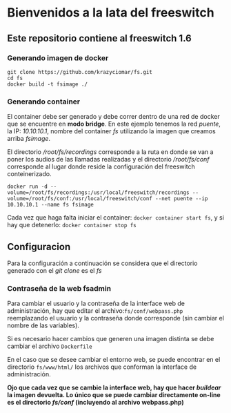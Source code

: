 # Bienvenidos a la lata del freeswitch

## Este repositorio contiene al freeswitch 1.6

### Generando imagen de docker

```
git clone https://github.com/krazyciomar/fs.git
cd fs
docker build -t fsimage ./
```

### Generando container


El container debe ser generado y debe correr dentro de una red de docker que se encuentre en **modo bridge**.
En este ejemplo tenemos la red *puente*, la IP: *10.10.10.1*, nombre del container *fs* utilizando la imagen que creamos arriba *fsimage*.

El directorio */root/fs/recordings* corresponde a la ruta en donde se van a poner los audios de las llamadas realizadas y el directorio */root/fs/conf* corresponde al lugar donde reside la configuración del freeswitch conteinerizado.

```
docker run -d --volume=/root/fs/recordings:/usr/local/freeswitch/recordings --volume=/root/fs/conf:/usr/local/freeswitch/conf --net puente --ip 10.10.10.1 --name fs fsimage
```

Cada vez que haga falta iniciar el container: ```docker container start fs```, y si hay que detenerlo: ```docker container stop fs```


## Configuracion

Para la configuración a continuación se considera que el directorio generado con el *git clone* es el *fs*

### Contraseña de la web fsadmin

Para cambiar el usuario y la contraseña de la interface web de administración, hay que editar el archivo:```fs/conf/webpass.php``` reemplazando el usuario y la contraseña donde corresponde (sin cambiar el nombre de las variables).

Si es necesario hacer cambios que generen una imagen distinta se debe cambiar el archivo ```Dockerfile```

En el caso que se desee cambiar el entorno web, se puede encontrar en el directorio ```fs/www/html/``` los archivos que conforman la interface de administración. 

**Ojo que cada vez que se cambie la interface web, hay que hacer *buildear* la imagen devuelta. Lo único que se puede cambiar directamente on-line es el directorio *fs/conf* (incluyendo al archivo webpass.php)**

